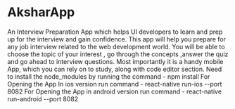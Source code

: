# AksharApp
An Interview Preparation App which helps UI developers to learn and prep up for the interview and gain confidence.​  This app will help you prepare for any job interview related to the web development world.​  You will be able to choose the topic of your interest , go through the concepts ,answer the quiz and go ahead to interview questions.​  Most importantly it is  a handy mobile App, which you can rely on  to study, along with code editor section.​
Need to install the node_modules by running the command - npm install
For Opening the App In ios version run command - react-native run-ios --port 8082
For Opening the App in android version run command - react-native run-android --port 8082
